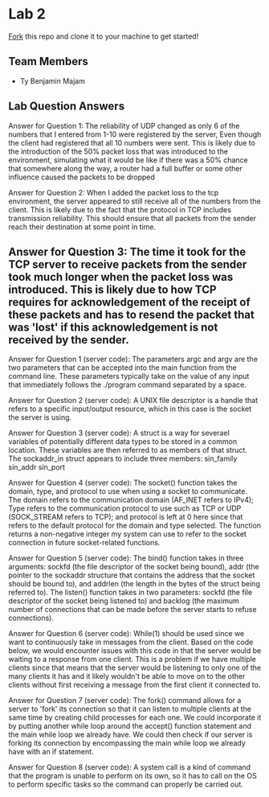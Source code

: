 # Lab 2
[Fork](https://docs.github.com/en/get-started/quickstart/fork-a-repo) this repo and clone it to your machine to get started!

## Team Members
- Ty Benjamin Majam

## Lab Question Answers

Answer for Question 1: 
	The reliability of UDP changed as only 6 of the numbers that I entered from 1-10 were registered by the server,
	Even though the client had registered that all 10 numbers were sent. This is likely due to the introduction of
	the 50% packet loss that was introduced to the environment, simulating what it would be like if there was a 50%
	chance that somewhere along the way, a router had a full buffer or some other influence caused the packets to be
	dropped
	
Answer for Question 2: 
	When I added the packet loss to the tcp environment, the server appeared to still receive all of the numbers from
	the client. This is likely due to the fact that the protocol in TCP includes transmission reliability. This should
	ensure that all packets from the sender reach their destination at some point in time.

Answer for Question 3: 
	The time it took for the TCP server to receive packets from the sender took much longer when the packet loss was
	introduced. This is likely due to how TCP requires for acknowledgement of the receipt of these packets and has to
	resend the packet that was 'lost' if this acknowledgement is not received by the sender.
-----------------------------------------------------------------------------------------------------------------------------
Answer for Question 1 (server code): 
	The parameters argc and argv are the two parameters that can be accepted into the main function from the command line.
	These parameters typically take on the value of any input that immediately follows the ./program command separated by
	a space.
	
Answer for Question 2 (server code): 
	A UNIX file descriptor is a handle that refers to a specific input/output resource, which in this case is the socket
	the server is using.
	
Answer for Question 3 (server code): 
	A struct is a way for severael variables of potentially different data types to be stored in a common location. These
	variables are then referred to as members of that struct. The sockaddr_in struct appears to include three members:
	sin_family
    sin_addr
    sin_port
	
Answer for Question 4 (server code): 
	The socket() function takes the domain, type, and protocol to use when using a socket to communicate. The domain
	refers to the communication domain (AF_INET refers to IPv4); Type refers to the communication protocol to use such
	as TCP or UDP (SOCK_STREAM refers to TCP); and protocol is left at 0 here since that refers to the default protocol
	for the domain and type selected. The function returns a non-negative integer my system can use to refer to the socket
	connection in future socket-related functions.

Answer for Question 5 (server code): 
	The bind() function takes in three arguments: sockfd (the file descriptor of the socket being bound), addr (the pointer
	to the sockaddr structure that contains the address that the socket should be bound to), and addrlen (the length in
	the bytes of the struct being referred to). The listen() function takes in two parameters: sockfd (the file descriptor
	of the socket being listened to) and backlog (the maximum number of connections that can be made before the server
	starts to refuse connections).

Answer for Question 6 (server code): 
	While(1) should be used since we want to continuously take in messages from the client. Based on the code below, we
	would encounter issues with this code in that the server would be waiting to a response from one client. This is a
	problem if we have multiple clients since that means that the server would be listening to only one of the many 
	clients it has and it likely wouldn't be able to move on to the other clients without first receiving a message from
	the first client it connected to.
	
Answer for Question 7 (server code): 
	The fork() command allows for a server to 'fork' its connection so that it can listen to multiple clients at the same
	time by creating child processes for each one. We could incorporate it by putting another while loop around the accept() 
	function statement and the main while loop we already have. We could then check if our server is forking its connection
	by encompassing the main while loop we already have with an if statement.
	
Answer for Question 8 (server code): 
	A system call is a kind of command that the program is unable to perform on its own, so it has to call on the OS to
	perform specific tasks so the command can properly be carried out.
